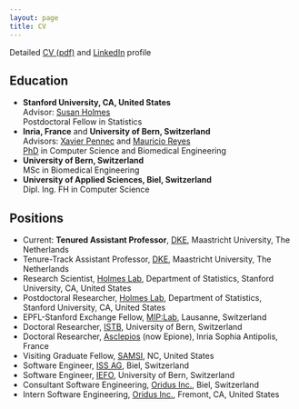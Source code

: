 ```yaml
---
layout: page
title: CV
---
```


Detailed [CV (pdf)](https://christofseiler.github.io/cv_christofseiler.pdf) and [LinkedIn](https://www.linkedin.com/in/christof-seiler-2419294/) profile

## Education

* **Stanford University, CA, United States** <br>
Advisor: [Susan Holmes](https://statweb.stanford.edu/~susan/susan_person.html) <br>
Postdoctoral Fellow in Statistics
* **Inria, France** and **University of Bern, Switzerland** <br>
Advisors: [Xavier Pennec](http://www-sop.inria.fr/members/Xavier.Pennec/) and [Mauricio Reyes](http://www.mauricioreyes.me/) <br>
[PhD](http://www.unibe.ch/studies/programs/doctorate/doctoral_degree/joint_supervision_doctorate/index_eng.html) in Computer Science and Biomedical Engineering
* **University of Bern, Switzerland** <br>
MSc in Biomedical Engineering
* **University of Applied Sciences, Biel, Switzerland** <br>
Dipl. Ing. FH in Computer Science

## Positions

* Current: **Tenured Assistant Professor**, [DKE](https://www.maastrichtuniversity.nl/about-um/faculties/science-and-engineering/fse-departments/department-data-science-and-knowledge), Maastricht University, The Netherlands
* Tenure-Track Assistant Professor, [DKE](https://www.maastrichtuniversity.nl/about-um/faculties/science-and-engineering/fse-departments/department-data-science-and-knowledge), Maastricht University, The Netherlands
* Research Scientist, [Holmes Lab](http://statweb.stanford.edu/~susan/lab_index.html), Department of Statistics, Stanford University, CA, United States
* Postdoctoral Researcher, [Holmes Lab](http://statweb.stanford.edu/~susan/lab_index.html), Department of Statistics, Stanford University, CA, United States
* EPFL-Stanford Exchange Fellow, [MIP:Lab](https://miplab.epfl.ch/), Lausanne, Switzerland
* Doctoral Researcher, [ISTB](http://www.istb.unibe.ch/index_eng.html), University of Bern, Switzerland
* Doctoral Researcher, [Asclepios](https://team.inria.fr/epione/en/) (now Epione), Inria Sophia Antipolis, France
* Visiting Graduate Fellow, [SAMSI](https://www.samsi.info/), NC, United States
* Software Engineer, [ISS AG](http://www.iss-ag.ch/en), Biel, Switzerland
* Software Engineer, [IEFO](http://www.swissrdl.unibe.ch/about_us/history/index_eng.html), University of Bern, Switzerland
* Consultant Software Engineering, [Oridus Inc.](https://www.bloomberg.com/research/stocks/private/snapshot.asp?privcapid=524394), Biel, Switzerland
* Intern Software Engineering, [Oridus Inc.](https://www.bloomberg.com/research/stocks/private/snapshot.asp?privcapid=524394), Fremont, CA, United States

<!--

## Grants and Awards

* EPFL-Stanford [Exchange Fellowship](https://neuroscience.stanford.edu/research/funded-research/improve-reproducibility-and-transparency-eld-neuroimaging-applying) (funded by Firmenich and hosted by [Dimitri Van De Ville](http://miplab.epfl.ch/index.php/people/vandeville))
* [ISBA](http://www.corsiecongressi.com/isba2016/) New Researchers Travel Award, Sardinia, Italy (gratefully declined)
* Travel award for 10th [Conference on Bayesian Nonparametrics](https://www2.stat.duke.edu/bnp10/index.html), Raleigh, NC, United States
* Swiss NSF [Fellowship for Advanced Researchers](http://p3.snf.ch/project-158500)
* Swiss NSF [Fellowship for Prospective Researchers](http://p3.snf.ch/project-146281)
* France-Stanford [Collaborative Projects Grant](http://francestanford.stanford.edu/collaborative_projects/grant_recipients/2013_2014)
* [MICCAI Young Scientist Award](http://www.miccai.org/miccai-2011-toronto), Toronto, Canada
* [MICCAI Student Travel Award](http://www.miccai.org/miccai-2011-toronto), Toronto, Canada
* Paper invitation for [Medical Image Analysis](https://www.journals.elsevier.com/medical-image-analysis/)
* Financial support for [joint PhD](http://www.unibe.ch/studies/degree_programs/doctorate/doctoral_degree/joint_supervision_doctorate/index_eng.html) to travel between France and Switzerland [(SERI)](https://www.sbfi.admin.ch/sbfi/en/home.html)

## Invited and Contributed Talks

* 09/2020: [Colloquium](https://www.maastrichtuniversity.nl/about-um/faculties/psychology-and-neuroscience/departments/department-methodology-and-statistics), Department of Methodology and Statistics, Maastricht University, The Netherlands
* 10/2019: [Second Dutch Stan Meetup 2019](https://www.basellife.org/2019.html), Utrecht, The Netherlands [(slides)](https://doi.org/10.5281/zenodo.3524019)
* 09/2019: [Basel Life 2019](https://www.basellife.org/2019.html), Basel, Switzerland [(slides)](https://doi.org/10.5281/zenodo.3403730)
* 12/2018: [Data Science Research Seminar](https://www.maastrichtuniversity.nl/events/data-science-research-seminar-0), Maastricht University, The Netherlands
* 03/2018: [Department of Statistics](http://www.en.statistik.uni-muenchen.de/index.html), Ludwig-Maximilians-Universität München, Germany
* 02/2018: [School of Mathematical Sciences](https://www.qmul.ac.uk/maths/), Queen Mary University of London, UK
* 05/2017: [Workshop on Statistical Challenges in Single-Cell Biology](https://www.bsse.ethz.ch/cbg/cbg-news/ascona-2017.html), Ascona, Switzerland
* 04/2017: [Division of Immunology and Allergy](http://www.immunologyresearch.ch/), Lausanne University Hospital, Lausanne, Switzerland
* 04/2017: [CyTOF User Group](http://iti.stanford.edu/research/cytof.html), Stanford School of Medicine, CA, United States
* 03/2017: [MIP:Lab](https://miplab.epfl.ch/), EPFL and University of Geneva, Campus Biotech, Geneva, Switzerland
* 03/2017: [Bioinformatics Core Facility](http://bcf.isb-sib.ch/), SIB Swiss Institute of Bioinformatics, Lausanne, Switzerland
* 06/2015: [Conference on Bayesian Nonparametrics](https://www2.stat.duke.edu/bnp10/index.html), Raleigh, NC, United States
* 03/2015: [Center for Imaging Science](http://cis.jhu.edu/), Johns Hopkins, Baltimore, MD, United States
* 10/2014: [Workshop in Biostatistics](http://med.stanford.edu/dbds/education/workshop.html), Stanford School of Medicine, CA, United States
* 08/2014: [JSM](https://ww2.amstat.org/meetings/jsm/2014/program.cfm) (the Joint Statistical Meetings), Boston, MA, United States
* 05/2014: [Inria Sophia Antipolis](https://www.inria.fr/en/centre/sophia), Sophia Antipolis, France
* 03/2014: [Institut de Mathematiques de Toulouse](https://www.math.univ-toulouse.fr/), Paul Sabatier University, France
* 10/2013: [Stanford Statistics Seminar](https://statistics.stanford.edu/events/statistics-seminar), CA, United States
* 08/2013: [Geometric Science of Information](https://www.see.asso.fr/gsi2013), Paris, France
* 03/2013: [Computational People United at Stanford](http://web.stanford.edu/group/cpus/Home.html), CA, United States
* 03/2013: [Co-Me Seminar](http://www.snf.ch/en/researchinFocus/nccr/nccr-co-me/Pages/default.aspx), [Artorg Center](http://www.artorg.unibe.ch/), University of Bern, Switzerland
* 09/2011: [MICCAI](http://www.miccai.org/miccai-2011-toronto), Toronto, Canada (acceptance rate 4.2% out of 819 papers)
* 02/2011: [SPIE Medical Imaging](http://spie.org/conferences-and-exhibitions/past-conferences-and-exhibitions/medical-imaging-2011?SSO=1), Orlando, FL, United States
* 10/2010: [Shape Stats Meeting](http://midag.cs.unc.edu/shape_stats/Fall2010.html), UNC, Chapel Hill, NC, United States
* 06/2010: [TERMIS](https://www.termis.org/), Galway, Ireland
* 08/2009: [Summer School on Manifold Learning in Image and Signal Analysis](http://www2.imm.dtu.dk/projects/manifold/), Ven, Sweden
* 06/2009: [CAOS](http://www.caos-international.org/2009/), Boston, MA, United States
* 12/2008: [3D Physiological Human](http://3dph.miralab.unige.ch/), Zermatt, Switzerland

-->
